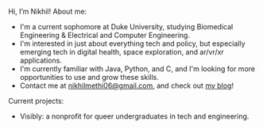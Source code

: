 Hi, I’m Nikhil! About me:
- I'm a current sophomore at Duke University, studying Biomedical Engineering & Electrical and Computer Engineering.
- I'm interested in just about everything tech and policy, but especially emerging tech in digital health, space exploration, and ar/vr/xr applications.
- I'm currently familiar with Java, Python, and C, and I'm looking for more opportunities to use and grow these skills.
- Contact me at nikhilmethi06@gmail.com, and check out [my blog](https://nikhilmethi.beehiiv.com)!

Current projects:
- Visibly: a nonprofit for queer undergraduates in tech and engineering.
